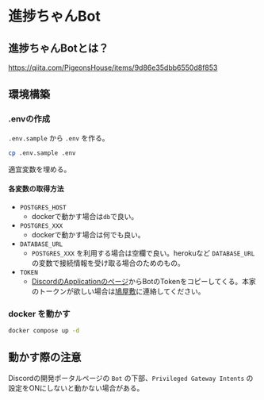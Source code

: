 # 進捗ちゃんBot

## 進捗ちゃんBotとは？
https://qiita.com/PigeonsHouse/items/9d86e35dbb6550d8f853

## 環境構築
### .envの作成
`.env.sample` から `.env` を作る。

```sh
cp .env.sample .env
```

適宜変数を埋める。

#### 各変数の取得方法
- `POSTGRES_HOST`
  - dockerで動かす場合は`db`で良い。
- `POSTGRES_XXX`
  - dockerで動かす場合は何でも良い。
- `DATABASE_URL`
  - `POSTGRES_XXX` を利用する場合は空欄で良い。herokuなど `DATABASE_URL` の変数で接続情報を受け取る場合のためのもの。
- `TOKEN`
  - [DiscordのApplicationのページ](https://discord.com/developers/applications)からBotのTokenをコピーしてくる。本家のトークンが欲しい場合は[鳩屋敷](https://x.com/PigeonsHouse)に連絡してください。

### docker を動かす

```sh
docker compose up -d
```

## 動かす際の注意
Discordの開発ポータルページの `Bot` の下部、`Privileged Gateway Intents` の設定をONにしないと動かない場合がある。
